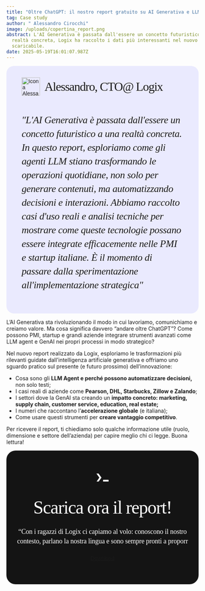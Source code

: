 ```yaml
---
title: "Oltre ChatGPT: il nostro report gratuito su AI Generativa e LLM Agent"
tag: Case study
author: " Alessandro Cirocchi"
image: /uploads/copertina_report.png
abstract: L'AI Generativa è passata dall'essere un concetto futuristico a una
  realtà concreta, Logix ha raccolto i dati più interessanti nel nuovo report
  scaricabile.
date: 2025-05-19T16:01:07.987Z
---
```

<div class="testimonial-container" style="
  display: flex;
  flex-direction: column;
  gap: 20px;
  padding: 30px 40px;
  border-radius: 20px;
  background: #EAEAFE;
  font-family: 'DM Sans', sans-serif;
">
  <!-- Intestazione: icona + titolo -->
  <div class="testimonial-header" style="
    display: flex;
    align-items: center;
    gap: 12px;
    flex-wrap: wrap;
  ">
    <img class="testimonial-logo" src="https://www.logix-software.it/uploads/alessandro_image.png" alt="Icona Alessandro CTO" style="
      width: 48px;
      height: 48px;
    ">
    <strong style="
font-family: Lexend Deca!important;
font-weight: 500!important;
font-size: 32px!important;
line-height: 38.5px!important;
letter-spacing: -1.25px!important;
  " >
    Alessandro, CTO@ Logix
    </strong>
  </div>

  <!-- Testo citazione -->

  <p style="
    font-family: DM Sans!important;
font-weight: 400!important;
font-style: italic!important;
font-size: 26px!important;
line-height: 36px!important;
letter-spacing: -0.4px!important;
  ">
    "L'AI Generativa è passata dall'essere un concetto futuristico a una realtà concreta. In questo report, esploriamo come gli agenti LLM stiano trasformando le operazioni quotidiane, non solo per generare contenuti, ma automatizzando decisioni e interazioni. Abbiamo raccolto casi d'uso reali e analisi tecniche per mostrare come queste tecnologie possano essere integrate efficacemente nelle PMI e startup italiane. È il momento di passare dalla sperimentazione all'implementazione strategica"
  </p>
</div>

L’AI Generativa sta rivoluzionando il modo in cui lavoriamo, comunichiamo e creiamo valore. Ma cosa significa davvero “andare oltre ChatGPT”? Come possono PMI, startup e grandi aziende integrare strumenti avanzati come LLM agent e GenAI nei propri processi in modo strategico?

Nel nuovo report realizzato da Logix, esploriamo le trasformazioni più rilevanti guidate dall’intelligenza artificiale generativa e offriamo uno sguardo pratico sul presente (e futuro prossimo) dell’innovazione:

* Cosa sono gli **LLM Agent e perché possono automatizzare decisioni,** non solo testi;
* I casi reali di aziende come **Pearson, DHL, Starbucks, Zillow e Zalando**;
* I settori dove la GenAI sta creando un **impatto concreto: marketing, supply chain, customer service, education, real estate;**
* I numeri che raccontano l’**accelerazione globale** (e italiana);
* Come usare questi strumenti per **creare vantaggio competitivo**.

Per ricevere il report, ti chiediamo solo qualche informazione utile (ruolo, dimensione e settore dell’azienda) per capire meglio chi ci legge. Buona lettura!

<div style="
  display: flex;
  flex-direction: column;
  align-items: center;
  text-align: center;
  padding: 60px 20px;
  background: #141414;
  border-radius: 24px;
  gap: 24px;
  font-family: 'DM Sans', sans-serif;
  color: white;
">
  <!-- Icona terminale stylized -->
  <svg style="
    width: 32px
  " fill="none" xmlns="http://www.w3.org/2000/svg" viewBox="0 0 74 50"><path fill-rule="evenodd" clip-rule="evenodd" d="M1.95 49.9a1 1 0 0 1-.82-1.58L17.5 25.48a1 1 0 0 0 0-1.17L1.14 1.58A1 1 0 0 1 1.95 0h10.41a1 1 0 0 1 .82.42l17.2 23.9a1 1 0 0 1 0 1.16l-17.2 24a1 1 0 0 1-.82.42H1.95ZM40.4 49a1 1 0 0 0 1 1h31.52a1 1 0 0 0 1-1v-9.84a1 1 0 0 0-1-1H41.4a1 1 0 0 0-1 1V49Z" fill="#fff"/></svg>

  <!-- Titolo -->

  <h2 style="padding-top: 16px!important;padding-bottom: 0px!important;
    font-family: Lexend Deca;
font-weight: 400;
font-size: 48px;
line-height: 55px;
letter-spacing: -1.5px;
text-align: center;
    margin: 0;
  ">Scarica ora il report!</h2>

  <!-- Sottotitolo -->

  <p style="color: white!important;
    max-width: 700px;
   font-family: DM Sans!important;
font-weight: 400;
font-size: 18px!important;
line-height: 25px;
letter-spacing: -0.25px;
text-align: center;
    margin: 0;
  ">
   “Con i ragazzi di Logix ci capiamo al volo: conoscono il nostro contesto, parlano la nostra lingua e sono sempre pronti a proporr
  </p>

  <!-- Bottone con bordo gradiente -->

  <a href="/download" class="btn btn-gradient-border text-white">
  Download </a>
</div>